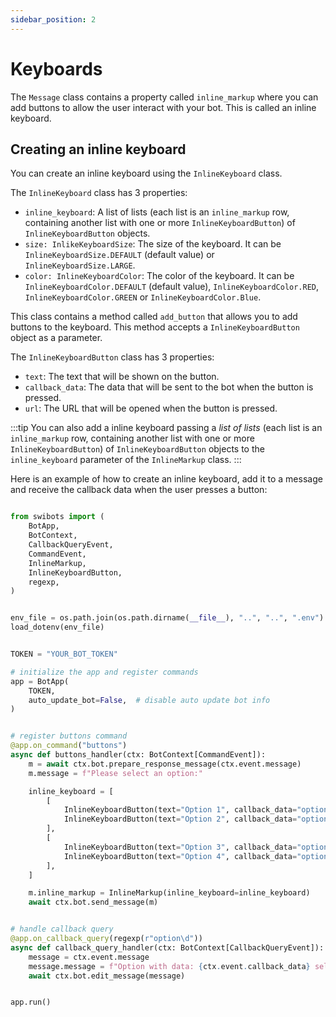 ```yaml
---
sidebar_position: 2
---
```


# Keyboards

The `Message` class contains a property called `inline_markup` where you can add buttons to allow the user interact with your bot. This is called an inline keyboard.

## Creating an inline keyboard

You can create an inline keyboard using the `InlineKeyboard` class. 

The `InlineKeyboard` class has 3 properties:

- `inline_keyboard`: A list of lists (each list is an `inline_markup` row, containing another list with one or more `InlineKeyboardButton`) of `InlineKeyboardButton` objects.
- `size: InlikeKeyboardSize`: The size of the keyboard. It can be `InlineKeyboardSize.DEFAULT` (default value) or `InlineKeyboardSize.LARGE`.
- `color: InlineKeyboardColor`: The color of the keyboard. It can be `InlineKeyboardColor.DEFAULT` (default value), `InlineKeyboardColor.RED`, `InlineKeyboardColor.GREEN` or `InlineKeyboardColor.Blue`.

This class contains a method called `add_button` that allows you to add buttons to the keyboard. This method accepts a `InlineKeyboardButton` object as a parameter.

The `InlineKeyboardButton` class has 3 properties:

- `text`: The text that will be shown on the button.
- `callback_data`: The data that will be sent to the bot when the button is pressed.
- `url`: The URL that will be opened when the button is pressed.

:::tip
You can also add a inline keyboard passing a *list of lists* (each list is an `inline_markup` row, containing another list with one or more `InlineKeyboardButton`) of `InlineKeyboardButton` objects to the `inline_keyboard` parameter of the `InlineMarkup` class.
:::

Here is an example of how to create an inline keyboard, add it to a message and receive the callback data when the user presses a button:

```python

from swibots import (
    BotApp,
    BotContext,
    CallbackQueryEvent,
    CommandEvent,
    InlineMarkup,
    InlineKeyboardButton,
    regexp,
)


env_file = os.path.join(os.path.dirname(__file__), "..", "..", ".env")
load_dotenv(env_file)


TOKEN = "YOUR_BOT_TOKEN"

# initialize the app and register commands
app = BotApp(
    TOKEN,
    auto_update_bot=False,  # disable auto update bot info
)


# register buttons command
@app.on_command("buttons")
async def buttons_handler(ctx: BotContext[CommandEvent]):
    m = await ctx.bot.prepare_response_message(ctx.event.message)
    m.message = f"Please select an option:"

    inline_keyboard = [
        [
            InlineKeyboardButton(text="Option 1", callback_data="option1"),
            InlineKeyboardButton(text="Option 2", callback_data="option2"),
        ],
        [
            InlineKeyboardButton(text="Option 3", callback_data="option3"),
            InlineKeyboardButton(text="Option 4", callback_data="option4"),
        ],
    ]

    m.inline_markup = InlineMarkup(inline_keyboard=inline_keyboard)
    await ctx.bot.send_message(m)


# handle callback query
@app.on_callback_query(regexp(r"option\d"))
async def callback_query_handler(ctx: BotContext[CallbackQueryEvent]):
    message = ctx.event.message
    message.message = f"Option with data: {ctx.event.callback_data} selected!"
    await ctx.bot.edit_message(message)


app.run()
